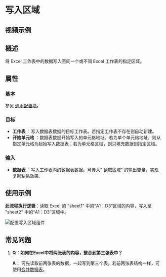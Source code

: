# 写入区域

## 视频示例

## 概述

将 Excel 工作表中的数据写入至同一个或不同 Excel 工作表的指定区域。

## 属性

### 基本

参见 [通用配置项](../../Appendix/CommonConfigurationItems.md)。

### 目标

- **工作表** ：写入数据表数据的目标工作表。若指定工作表不存在则自动新建。
- **开始单元格** ：数据表数据开始写入的单元格地址。若为单个单元格地址，则从指定单元格为起始写入数据表；若为单元格区域，则只填充数据到指定区域。

### 输入

- **数据表** ：写入工作表内的数据表数据。可传入&quot; 读取区域&quot; 的输出变量，实现复制粘贴效果。

## 使用示例

**此流程执行逻辑**：读取 Excel 的 "sheet1" 中的“A1：D3”区域的内容，写入至 "sheet2" 中的“A1：D3”区域中。

![配置写入区域组件](https://docimages.blob.core.chinacloudapi.cn/images/Activities/ReadRange2.png)

## 常见问题

1. **Q：如何在Excel中将两张表的内容，整合到第三张表中？**

    **A：** 可先读取前两张表的数据，一起写到第三个表。若前两张表结构一样，可使用[合并数据表](../../DataTable/MergeDataTable.md)。

